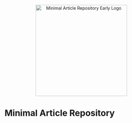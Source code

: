 <p align="center">
  <img alt="Minimal Article Repository Early Logo" src="https://i.imgur.com/xm1hqqg.png" width="300">
</p>

# Minimal Article Repository


